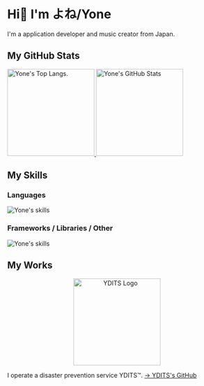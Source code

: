 # Hi👋 I'm よね/Yone

I'm a application developer and music creator from Japan.

## My GitHub Stats

<p align="left">
  <a href="https://github.com/anuraghazra/github-readme-stats">
    <img alt="Yone's Top Langs." src="https://github-readme-stats.vercel.app/api/top-langs/?username=yone1130&theme=tokyonight&layout=donut" height="200px"/>
  </a>

  <a href="https://github.com/anuraghazra/github-readme-stats">
    <img alt="Yone's GitHub Stats" src="https://github-readme-stats.vercel.app/api?username=yone1130&theme=tokyonight&show_icons=true" height="200px"/>
  </a>
</p>

## My Skills

### Languages

<img alt="Yone's skills" src="https://skillicons.dev/icons?theme=dark&perline=8&i=js,ts,python,cs,dart,html,css,markdown" />

### Frameworks / Libraries / Other

<img alt="Yone's skills" src="https://skillicons.dev/icons?theme=dark&perline=8&i=react,flutter,git,github,cloudflare,workers" />

## My Works

<p align="center">
  <img alt="YDITS Logo" src="https://cdn.ydits.net/images/ydits-logos/ydits_logo_full_white_transparent.png" height="200px"/>
</p>

I operate a disaster prevention service YDITS™.
[→ YDITS's GitHub](https://github.com/YDITS/)
